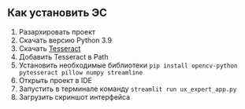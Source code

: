 ## Как установить ЭС

1. Разархировать проект
2. Скачать версию Python 3.9
3. Скачать [Tesseract ](https://github.com/UB-Mannheim/tesseract/wiki)
4. Добавить Tesseract в Path
5. Установить необходимые библиотеки `pip install opencv-python pytesseract pillow numpy streamline`
6. Открыть проект в IDE
7. Запустить в терминале команду `streamlit run ux_expert_app.py`
8. Загрузить скриншот интерфейса
